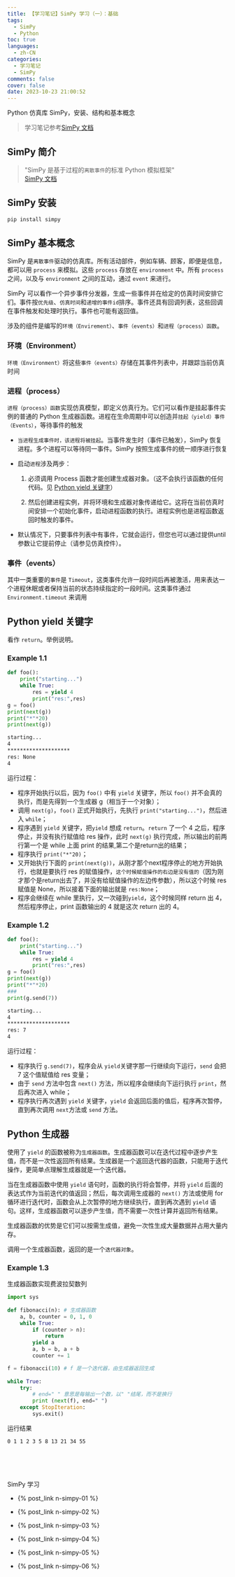 ```yaml
---
title: 【学习笔记】SimPy 学习（一）：基础
tags:
  - SimPy
  - Python
toc: true
languages:
  - zh-CN
categories: 
  - 学习笔记
  - SimPy
comments: false
cover: false
date: 2023-10-23 21:00:52
---
```


Python 仿真库 SimPy，安装、结构和基本概念

<!-- more -->

> 学习笔记参考[SimPy 文档](https://simpy.readthedocs.io/en/latest/)   

## SimPy 简介

> "SimPy 是基于过程的`离散事件`的标准 Python 模拟框架"  
> [SimPy 文档](https://simpy.readthedocs.io/en/latest/)  

## SimPy 安装
```bash
pip install simpy
```

## SimPy 基本概念

SimPy 是`离散事件`驱动的仿真库。所有活动部件，例如车辆、顾客，即便是信息，都可以用 `process` 来模拟。这些 `process` 存放在 `environment` 中。所有 `process` 之间，以及与 `environment` 之间的互动，通过 `event` 来进行。

SimPy 可以看作一个异步事件分发器，生成一些事件并在给定的仿真时间安排它们。事件按`优先级`、`仿真时间`和`递增的事件id`排序。事件还具有回调列表，这些回调在事件触发和处理时执行。事件也可能有返回值。

涉及的组件是编写的`环境（Envirement）`、`事件（events）`和`进程（process）函数`。

### 环境（Environment）
`环境（Environment）`将这些`事件（events）`存储在其事件列表中，并跟踪当前仿真时间

### 进程（process）
`进程（process）函数`实现仿真模型，即定义仿真行为。它们可以看作是挂起事件实例的普通的 Python 生成器函数。进程在生命周期中可以创造并`挂起（yield）事件（Events）`，等待事件的触发

* `当进程生成事件时，该进程将被挂起`。当事件发生时（事件已触发），SimPy 恢复进程。多个进程可以等待同一事件。SimPy 按照生成事件的统一顺序进行恢复
  
* 启动`进程`涉及两步：
  1. 必须调用 Process 函数才能创建生成器对象。（这不会执行该函数的任何代码。见 [Python yield 关键字](#python-yield-关键字)）
   
  2. 然后创建进程实例，并将环境和生成器对象传递给它。这将在当前仿真时间安排一个初始化事件，启动进程函数的执行。进程实例也是进程函数返回时触发的事件。

* 默认情况下，只要事件列表中有事件，它就会运行，但您也可以通过提供until参数让它提前停止（请参见仿真控件）。

### 事件（events）
其中一类重要的`事件`是 `Timeout`，这类事件允许一段时间后再被激活，用来表达一个进程休眠或者保持当前的状态持续指定的一段时间。这类事件通过 `Environment.timeout` 来调用



## Python yield 关键字

看作 `return`。举例说明。

### Example 1.1

```python
def foo():
    print("starting...")
    while True:
        res = yield 4
        print("res:",res)
g = foo()
print(next(g))
print("*"*20)
print(next(g))
```

```bash
starting...
4
********************
res: None
4
```

运行过程：

* 程序开始执行以后，因为 `foo()` 中有 `yield` 关键字，所以 `foo()` 并不会真的执行，而是先得到一个生成器 g（相当于一个对象）；
* 调用 `next(g)`，`foo()` 正式开始执行，先执行 `print("starting...")`，然后进入 `while`；
* 程序遇到 `yield` 关键字，把`yield` 想成 `return`。`return` 了一个 4 之后，程序停止，并没有执行赋值给 res 操作，此时 `next(g)` 执行完成，所以输出的前两行第一个是 while 上面 print 的结果,第二个是return出的结果；
* 程序执行 `print("*"20)`；
* 又开始执行下面的 `print(next(g))`，从刚才那个next程序停止的地方开始执行，也就是要执行 res 的赋值操作，`这个时候赋值操作的右边是没有值的`（因为刚才那个是return出去了，并没有给赋值操作的左边传参数），所以这个时候 res 赋值是 None，所以接着下面的输出就是 `res:None`；
* 程序会继续在 while 里执行，又一次碰到`yield`，这个时候同样 return 出 4，然后程序停止，print 函数输出的 4 就是这次 return 出的 4。


### Example 1.2

```python
def foo():
    print("starting...")
    while True:
        res = yield 4
        print("res:",res)
g = foo()
print(next(g))
print("*"*20)
###
print(g.send(7))
```

```bash
starting...
4
********************
res: 7
4
```

运行过程：

* 程序执行 `g.send(7)`，程序会从 `yield`关键字那一行继续向下运行，`send` 会把 7 这个值赋值给 res 变量；
* 由于 `send` 方法中包含 `next()` 方法，所以程序会继续向下运行执行 `print`，然后再次进入 while；
* 程序执行再次遇到 `yield` 关键字，`yield` 会返回后面的值后，程序再次暂停，直到再次调用 `next`方法或 `send` 方法。


## Python 生成器

使用了 `yield` 的函数被称为`生成器函数`。生成器函数可以在迭代过程中逐步产生值，而不是一次性返回所有结果。生成器是一个返回迭代器的函数，只能用于迭代操作，更简单点理解生成器就是一个迭代器。

当在生成器函数中使用 `yield` 语句时，函数的执行将会暂停，并将 `yield` 后面的表达式作为当前迭代的值返回；然后，每次调用生成器的 `next()` 方法或使用 for 循环进行迭代时，函数会从上次暂停的地方继续执行，直到再次遇到 `yield` 语句。这样，生成器函数可以逐步产生值，而不需要一次性计算并返回所有结果。

生成器函数的优势是它们可以按需生成值，避免一次性生成大量数据并占用大量内存。

调用一个生成器函数，返回的是一个`迭代器对象`。

### Example 1.3

生成器函数实现费波拉契数列

```python
import sys
 
def fibonacci(n): # 生成器函数
    a, b, counter = 0, 1, 0
    while True:
        if (counter > n): 
            return
        yield a
        a, b = b, a + b
        counter += 1

f = fibonacci(10) # f 是一个迭代器，由生成器返回生成
 
while True:
    try:
        # end=" " 意思是每输出一个数，以" "结尾，而不是换行
        print (next(f), end=" ")
    except StopIteration:
        sys.exit()
```

运行结果

```bash
0 1 1 2 3 5 8 13 21 34 55
```

<br>
<br>
<br>

SimPy 学习  

* {% post_link n-simpy-01 %}  

* {% post_link n-simpy-02 %}  

* {% post_link n-simpy-03 %}

* {% post_link n-simpy-04 %}

* {% post_link n-simpy-05 %}

* {% post_link n-simpy-06 %}